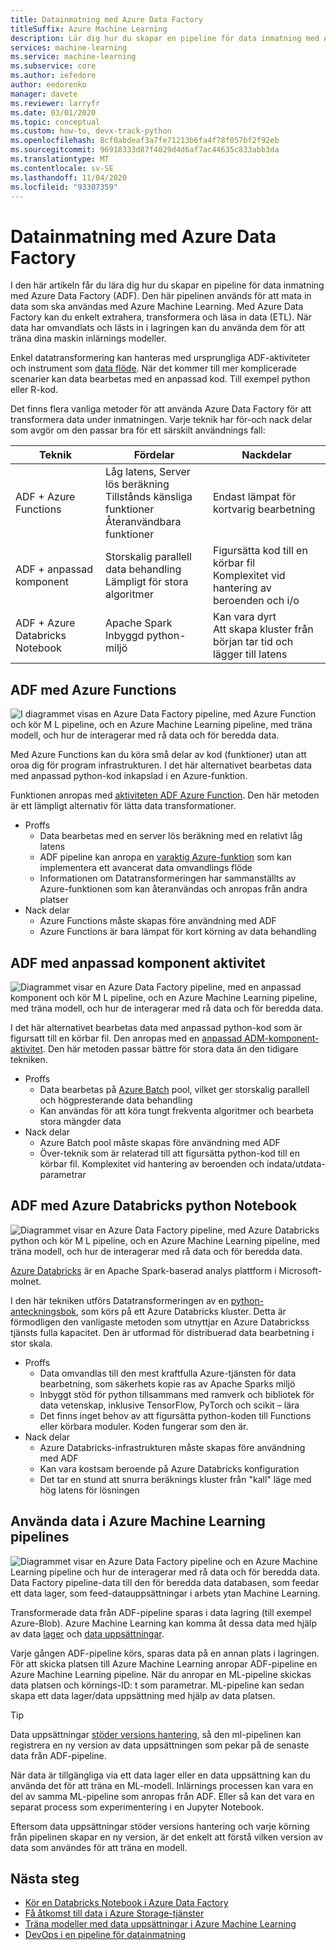 ```yaml
---
title: Datainmatning med Azure Data Factory
titleSuffix: Azure Machine Learning
description: Lär dig hur du skapar en pipeline för data inmatning med Azure Data Factory.
services: machine-learning
ms.service: machine-learning
ms.subservice: core
ms.author: iefedore
author: eedorenko
manager: davete
ms.reviewer: larryfr
ms.date: 03/01/2020
ms.topic: conceptual
ms.custom: how-to, devx-track-python
ms.openlocfilehash: 8cf0abdeaf3a7fe71213b6fa4f78f057bf2f92eb
ms.sourcegitcommit: 96918333d87f4029d4d6af7ac44635c833abb3da
ms.translationtype: MT
ms.contentlocale: sv-SE
ms.lasthandoff: 11/04/2020
ms.locfileid: "93307359"
---
```

# <a name="data-ingestion-with-azure-data-factory"></a>Datainmatning med Azure Data Factory

I den här artikeln får du lära dig hur du skapar en pipeline för data inmatning med Azure Data Factory (ADF). Den här pipelinen används för att mata in data som ska användas med Azure Machine Learning. Med Azure Data Factory kan du enkelt extrahera, transformera och läsa in data (ETL). När data har omvandlats och lästs in i lagringen kan du använda dem för att träna dina maskin inlärnings modeller.

Enkel datatransformering kan hanteras med ursprungliga ADF-aktiviteter och instrument som [data flöde](../data-factory/control-flow-execute-data-flow-activity.md). När det kommer till mer komplicerade scenarier kan data bearbetas med en anpassad kod. Till exempel python eller R-kod.

Det finns flera vanliga metoder för att använda Azure Data Factory för att transformera data under inmatningen. Varje teknik har för-och nack delar som avgör om den passar bra för ett särskilt användnings fall:

| Teknik | Fördelar | Nackdelar |
| ----- | ----- | ----- |
| ADF + Azure Functions | Låg latens, Server lös beräkning</br>Tillstånds känsliga funktioner</br>Återanvändbara funktioner | Endast lämpat för kortvarig bearbetning |
| ADF + anpassad komponent | Storskalig parallell data behandling</br>Lämpligt för stora algoritmer | Figursätta kod till en körbar fil</br>Komplexitet vid hantering av beroenden och i/o |
| ADF + Azure Databricks Notebook | Apache Spark</br>Inbyggd python-miljö | Kan vara dyrt</br>Att skapa kluster från början tar tid och lägger till latens

## <a name="adf-with-azure-functions"></a>ADF med Azure Functions

![I diagrammet visas en Azure Data Factory pipeline, med Azure Function och kör M L pipeline, och en Azure Machine Learning pipeline, med träna modell, och hur de interagerar med rå data och för beredda data.](media/how-to-data-ingest-adf/adf-function.png)

Med Azure Functions kan du köra små delar av kod (funktioner) utan att oroa dig för program infrastrukturen. I det här alternativet bearbetas data med anpassad python-kod inkapslad i en Azure-funktion. 

Funktionen anropas med [aktiviteten ADF Azure Function](../data-factory/control-flow-azure-function-activity.md). Den här metoden är ett lämpligt alternativ för lätta data transformationer. 

* Proffs
    * Data bearbetas med en server lös beräkning med en relativt låg latens
    * ADF pipeline kan anropa en [varaktig Azure-funktion](../azure-functions/durable/durable-functions-overview.md) som kan implementera ett avancerat data omvandlings flöde 
    * Informationen om Datatransformeringen har sammanställts av Azure-funktionen som kan återanvändas och anropas från andra platser
* Nack delar
    * Azure Functions måste skapas före användning med ADF
    * Azure Functions är bara lämpat för kort körning av data behandling

## <a name="adf-with-custom-component-activity"></a>ADF med anpassad komponent aktivitet

![Diagrammet visar en Azure Data Factory pipeline, med en anpassad komponent och kör M L pipeline, och en Azure Machine Learning pipeline, med träna modell, och hur de interagerar med rå data och för beredda data.](media/how-to-data-ingest-adf/adf-customcomponent.png)

I det här alternativet bearbetas data med anpassad python-kod som är figursatt till en körbar fil. Den anropas med en [anpassad ADM-komponent-aktivitet](../data-factory/transform-data-using-dotnet-custom-activity.md). Den här metoden passar bättre för stora data än den tidigare tekniken.

* Proffs
    * Data bearbetas på [Azure Batch](../batch/batch-technical-overview.md) pool, vilket ger storskalig parallell och högpresterande data behandling
    * Kan användas för att köra tungt frekventa algoritmer och bearbeta stora mängder data
* Nack delar
    * Azure Batch pool måste skapas före användning med ADF
    * Över-teknik som är relaterad till att figursätta python-kod till en körbar fil. Komplexitet vid hantering av beroenden och indata/utdata-parametrar

## <a name="adf-with-azure-databricks-python-notebook"></a>ADF med Azure Databricks python Notebook

![Diagrammet visar en Azure Data Factory pipeline, med Azure Databricks python och kör M L pipeline, och en Azure Machine Learning pipeline, med träna modell, och hur de interagerar med rå data och för beredda data.](media/how-to-data-ingest-adf/adf-databricks.png)

[Azure Databricks](https://azure.microsoft.com/services/databricks/) är en Apache Spark-baserad analys plattform i Microsoft-molnet.

I den här tekniken utförs Datatransformeringen av en [python-anteckningsbok](../data-factory/transform-data-using-databricks-notebook.md), som körs på ett Azure Databricks kluster. Detta är förmodligen den vanligaste metoden som utnyttjar en Azure Databrickss tjänsts fulla kapacitet. Den är utformad för distribuerad data bearbetning i stor skala.

* Proffs
    * Data omvandlas till den mest kraftfulla Azure-tjänsten för data bearbetning, som säkerhets kopie ras av Apache Sparks miljö
    * Inbyggt stöd för python tillsammans med ramverk och bibliotek för data vetenskap, inklusive TensorFlow, PyTorch och scikit – lära
    * Det finns inget behov av att figursätta python-koden till Functions eller körbara moduler. Koden fungerar som den är.
* Nack delar
    * Azure Databricks-infrastrukturen måste skapas före användning med ADF
    * Kan vara kostsam beroende på Azure Databricks konfiguration
    * Det tar en stund att snurra beräknings kluster från "kall" läge med hög latens för lösningen 
    

## <a name="consuming-data-in-azure-machine-learning-pipelines"></a>Använda data i Azure Machine Learning pipelines

![Diagrammet visar en Azure Data Factory pipeline och en Azure Machine Learning pipeline och hur de interagerar med rå data och för beredda data. Data Factory pipeline-data till den för beredda data databasen, som feedar ett data lager, som feed-datauppsättningar i arbets ytan Machine Learning.](media/how-to-data-ingest-adf/aml-dataset.png)

Transformerade data från ADF-pipeline sparas i data lagring (till exempel Azure-Blob). Azure Machine Learning kan komma åt dessa data med hjälp av data [lager](./how-to-access-data.md#create-and-register-datastores) och [data uppsättningar](./how-to-create-register-datasets.md).

Varje gången ADF-pipeline körs, sparas data på en annan plats i lagringen. För att skicka platsen till Azure Machine Learning anropar ADF-pipeline en Azure Machine Learning pipeline. När du anropar en ML-pipeline skickas data platsen och körnings-ID: t som parametrar. ML-pipeline kan sedan skapa ett data lager/data uppsättning med hjälp av data platsen. 

> [!TIP]
> Data uppsättningar [stöder versions hantering](./how-to-version-track-datasets.md), så den ml-pipelinen kan registrera en ny version av data uppsättningen som pekar på de senaste data från ADF-pipeline.

När data är tillgängliga via ett data lager eller en data uppsättning kan du använda det för att träna en ML-modell. Inlärnings processen kan vara en del av samma ML-pipeline som anropas från ADF. Eller så kan det vara en separat process som experimentering i en Jupyter Notebook.

Eftersom data uppsättningar stöder versions hantering och varje körning från pipelinen skapar en ny version, är det enkelt att förstå vilken version av data som användes för att träna en modell.

## <a name="next-steps"></a>Nästa steg

* [Kör en Databricks Notebook i Azure Data Factory](../data-factory/transform-data-using-databricks-notebook.md)
* [Få åtkomst till data i Azure Storage-tjänster](./how-to-access-data.md#create-and-register-datastores)
* [Träna modeller med data uppsättningar i Azure Machine Learning](./how-to-train-with-datasets.md)
* [DevOps i en pipeline för datainmatning](./how-to-cicd-data-ingestion.md)